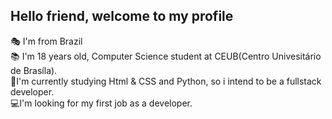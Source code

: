 ## Hello friend, welcome to my profile

<p>
  🎭 I'm from Brazil <br>
  📚 I'm 18 years old, Computer Science student at CEUB(Centro Univesitário de Brasíla). <br>
  🧠I'm currently studying Html & CSS and Python, so i intend to be a fullstack developer. <br>
  💻I'm looking for my first job as a developer.
<p>
  
